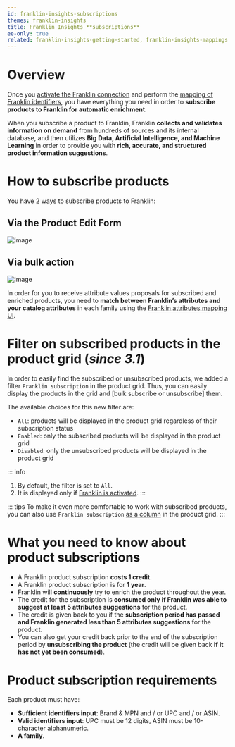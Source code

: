 ```yaml
---
id: franklin-insights-subscriptions
themes: franklin-insights
title: Franklin Insights **subscriptions**
ee-only: true
related: franklin-insights-getting-started, franklin-insights-mappings
---
```


# Overview

Once you [activate the Franklin connection](franklin-insights-getting-started.html#franklin-activation) and perform the [mapping of Franklin identifiers](franklin-insights-mappings.html#identifiers-mapping), you have everything you need in order to **subscribe products to Franklin for automatic enrichment**.

When you subscribe a product to Franklin, Franklin **collects and validates information on demand** from hundreds of sources and its internal database, and then utilizes **Big Data, Artificial Intelligence, and Machine Learning** in order to provide you with **rich, accurate, and structured product information suggestions**.

# How to subscribe products

You have 2 ways to subscribe products to Franklin:

## Via the **Product Edit Form**

![image](../img/Akeneo_Screenshot_Franklin_Insights_PEF_Subscription.png)

## Via **bulk action**

![image](../img/Akeneo_Screenshot_Franklin_Insights_Bulk_Actions.png)

In order for you to receive attribute values proposals for subscribed and enriched products, you need to **match between Franklin’s attributes and your catalog attributes** in each family using the [Franklin attributes mapping UI](franklin-insights-mappings.html#identifiers-mapping).

# Filter on subscribed products in the product grid (_since 3.1_)

In order to easily find the subscribed or unsubscribed products, we added a filter `Franklin subscription` in the product grid. Thus, you can easily display the products in the grid and [bulk subscribe or unsubscribe] them.

The available choices for this new filter are:
- `All`: products will be displayed in the product grid regardless of their subscription status
- `Enabled`: only the subscribed products will be displayed in the product grid
- `Disabled`: only the unsubscribed products will be displayed in the product grid

::: info
1. By default, the filter is set to `All`.
2. It is displayed only if [Franklin is activated](franklin-insights-getting-started.html#franklin-activation).
:::

::: tips
To make it even more comfortable to work with subscribed products, you can also use `Franklin subscription` [as a column](products-grid.html#configure-grid-columns) in the product grid.
:::

# What you need to know about product subscriptions

-	A Franklin product subscription **costs 1 credit**.
-	A Franklin product subscription is for **1 year**.
-	Franklin will **continuously** try to enrich the product throughout the year.
-	The credit for the subscription is **consumed only if Franklin was able to suggest at least 5 attributes suggestions** for the product.
-	The credit is given back to you if the **subscription period has passed and Franklin generated less than 5 attributes suggestions** for the product.
-	You can also get your credit back prior to the end of the subscription period by **unsubscribing the product** (the credit will be given back **if it has not yet been consumed**).

# Product subscription requirements

Each product must have:
-	**Sufficient identifiers input**:
Brand & MPN
and / or UPC
and / or ASIN.
-	**Valid identifiers input**: UPC must be 12 digits, ASIN must be 10-character alphanumeric.
-	**A family**.
